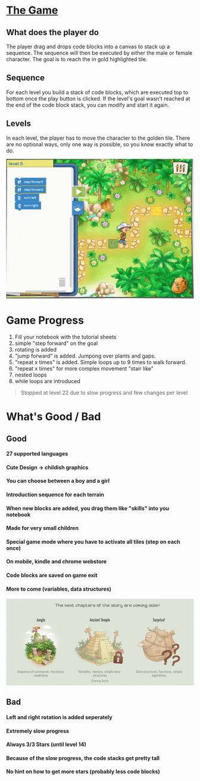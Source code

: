 # [The Game](https://www.allcancode.com)  

## What does the player do
The player drag and drops code blocks into a canvas to stack up a sequence. The sequence will then be executed by either the male or female character. The goal is to reach the in gold highlighted tile.

## Sequence
For each level you build a stack of code blocks, which are executed top to bottom once the play button is clicked.
If the level's goal wasn't reached at the end of the code block stack, you can modify and start it again.

## Levels
In each level, the player has to move the character to the golden tile. There are no optional ways, only one way is
possible, so you know exactly what to do.

![imgOfGameHere](../img/runmarco.png)

# Game Progress
1. Fill your notebook with the tutorial sheets
1. simple "step forward" on the goal
1. rotating is added
1. "jump forward" is added. Jumpong over plants and gaps. 
1. "repeat x times" is added. Simple loops up to 9 times to walk forward.
1. "repeat x times" for more complex movement "stair like"
1. nested loops
1. while loops are introduced
>Stopped at level 22 due to slow progress and few changes per level

# What's Good / Bad

## Good
#### 27 supported languages
#### Cute Design -> childish graphics
#### You can choose between a boy and a girl
#### Introduction sequence for each terrain
#### When new blocks are added, you drag them like "skills" into you notebook
#### Made for very small children
#### Special game mode where you have to activate all tiles (step on each once)
#### On mobile, kindle and chrome webstore
#### Code blocks are saved on game exit
#### More to come (variables, data structures)

![imgOfVarsHere](../img/levels.png)

## Bad
#### Left and right rotation is added seperately
#### Extremely slow progress
#### Always 3/3 Stars (until level 14)
#### Because of the slow progress, the code stacks get pretty tall
#### No hint on how to get more stars (probably less code blocks)


